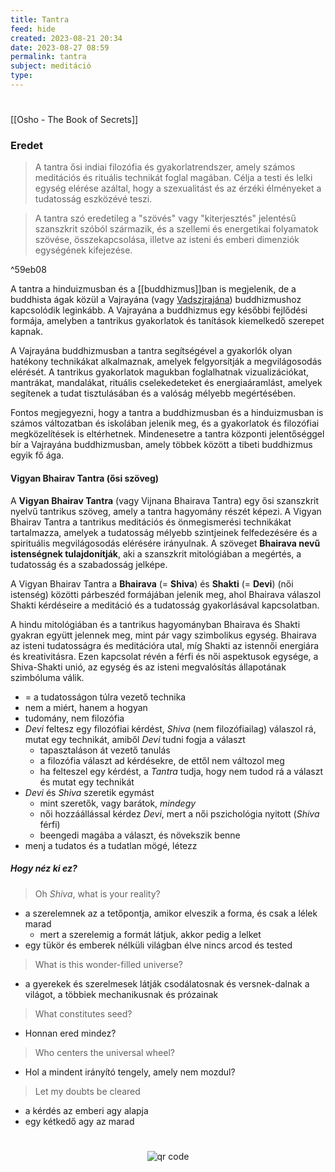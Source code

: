 ```yaml
---
title: Tantra
feed: hide
created: 2023-08-21 20:34
date: 2023-08-27 08:59
permalink: tantra
subject: meditáció
type: 
---
```

#
[[Osho - The Book of Secrets]]

### Eredet

> A tantra ősi indiai filozófia és gyakorlatrendszer, amely számos meditációs és rituális technikát foglal magában. Célja a testi és lelki egység elérése azáltal, hogy a szexualitást és az érzéki élményeket a tudatosság eszközévé teszi.

> A tantra szó eredetileg a "szövés" vagy "kiterjesztés" jelentésű szanszkrit szóból származik, és a szellemi és energetikai folyamatok szövése, összekapcsolása, illetve az isteni és emberi dimenziók egységének kifejezése.

^59eb08

A tantra a hinduizmusban és a [[buddhizmus]]ban is megjelenik, de a buddhista ágak közül a Vajrayána (vagy [Vadszjrajána](buddhizmus#^Vadszjrajána)) buddhizmushoz kapcsolódik leginkább. A Vajrayána a buddhizmus egy későbbi fejlődési formája, amelyben a tantrikus gyakorlatok és tanítások kiemelkedő szerepet kapnak.

A Vajrayána buddhizmusban a tantra segítségével a gyakorlók olyan hatékony technikákat alkalmaznak, amelyek felgyorsítják a megvilágosodás elérését. A tantrikus gyakorlatok magukban foglalhatnak vizualizációkat, mantrákat, mandalákat, rituális cselekedeteket és energiaáramlást, amelyek segítenek a tudat tisztulásában és a valóság mélyebb megértésében.

Fontos megjegyezni, hogy a tantra a buddhizmusban és a hinduizmusban is számos változatban és iskolában jelenik meg, és a gyakorlatok és filozófiai megközelítések is eltérhetnek. Mindenesetre a tantra központi jelentőséggel bír a Vajrayána buddhizmusban, amely többek között a tibeti buddhizmus egyik fő ága.

#### Vigyan Bhairav Tantra (ősi szöveg)

A **Vigyan Bhairav Tantra** (vagy Vijnana Bhairava Tantra) egy ősi szanszkrit nyelvű tantrikus szöveg, amely a tantra hagyomány részét képezi. A Vigyan Bhairav Tantra a tantrikus meditációs és önmegismerési technikákat tartalmazza, amelyek a tudatosság mélyebb szintjeinek felfedezésére és a spirituális megvilágosodás elérésére irányulnak. A szöveget **Bhairava nevű istenségnek tulajdonítják**, aki a szanszkrit mitológiában a megértés, a tudatosság és a szabadosság jelképe.

A Vigyan Bhairav Tantra a **Bhairava** (= **Shiva**) és **Shakti** (= **Devi**) (női istenség) közötti párbeszéd formájában jelenik meg, ahol Bhairava válaszol Shakti kérdéseire a meditáció és a tudatosság gyakorlásával kapcsolatban.

A hindu mitológiában és a tantrikus hagyományban Bhairava és Shakti gyakran együtt jelennek meg, mint pár vagy szimbolikus egység. Bhairava az isteni tudatosságra és meditációra utal, míg Shakti az istennői energiára és kreativitásra. Ezen kapcsolat révén a férfi és női aspektusok egysége, a Shiva-Shakti unió, az egység és az isteni megvalósítás állapotának szimbóluma válik.

- = a tudatosságon túlra vezető technika
- nem a miért, hanem a hogyan
- tudomány, nem filozófia
- *Devi* feltesz egy filozófiai kérdést, *Shiva* (nem filozófiailag) válaszol rá, mutat egy technikát, amiből *Devi* tudni fogja a választ
	- tapasztaláson át vezető tanulás
	- a filozófia választ ad kérdésekre, de ettől nem változol meg
	- ha felteszel egy kérdést, a *Tantra* tudja, hogy nem tudod rá a választ és mutat egy technikát
- *Devi* és *Shiva* szeretik egymást
	- mint szeretők, vagy barátok, *mindegy*
	- női hozzáállással kérdez *Devi*, mert a női pszichológia nyitott (*Shiva* férfi)
	- beengedi magába a választ, és növekszik benne
- menj a tudatos és a tudatlan mögé, létezz

##### Hogy néz ki ez?

> Oh *Shiva*, what is your reality?
- a szerelemnek az a tetőpontja, amikor elveszik a forma, és csak a lélek marad
	- mert a szerelemig a formát látjuk, akkor pedig a lelket
- egy tükör és emberek nélküli világban élve nincs arcod és tested

> What is this wonder-filled universe?
- a gyerekek és szerelmesek látják csodálatosnak és versnek-dalnak a világot, a többiek mechanikusnak és prózainak

> What constitutes seed?
- Honnan ered mindez?

> Who centers the universal wheel?
- Hol a mindent irányító tengely, amely nem mozdul?

> Let my doubts be cleared
- a kérdés az emberi agy alapja
- egy kétkedő agy az marad




#
<p style="text-align: center;"><img src="https://chart.googleapis.com/chart?cht=qr&chl=https://notes.andrasdenes.com/tantra&chs=180x180&choe=UTF-8&chld=L|2" alt="qr code"></p>

